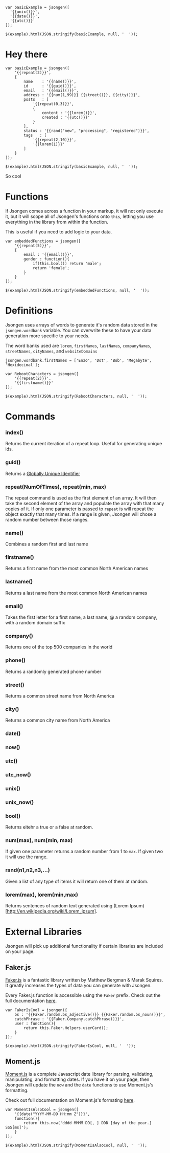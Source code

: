 	var basicExample = jsongen([
	  '{{unix()}}',
	  '{{date()}}',
	  '{{utc()}}'
	]);

	$(example).html(JSON.stringify(basicExample, null, '  '));


# Hey there

	var basicExample = jsongen([
		'{{repeat(2)}}',
		{
			name    : '{{name()}}',
			id      : '{{guid()}}',
			email   : '{{email()}}',
			address : '{{num(1,99)}} {{street()}}, {{city()}}',
			posts   : [
				'{{repeat(0,3)}}',
				{
					content : '{{lorem()}}',
					created : '{{utc()}}'
				}
			],
			status : '{{rand("new", "processing", "registered")}}',
			tags   : [
				'{{repeat(2,10)}}',
				'{{lorem(1)}}'
			]
		}
	]);

	$(example).html(JSON.stringify(basicExample, null, '  '));

So cool





# Functions
If Jsongen comes across a function in your markup, it will not only execute it, but it will scope all of Jsongen's functions onto `this`, letting you use everything in the library from within the function.

This is useful if you need to add logic to your data.

	var embeddedFunctions = jsongen([
		'{{repeat(5)}}',
		{
			email : '{{email()}}',
			gender : function(){
				if(this.bool()) return 'male';
				return 'female';
			}
		}
	]);

	$(example).html(JSON.stringify(embeddedFunctions, null, '  '));

# Definitions
Jsongen uses arrays of words to generate it's random data stored in the `jsongen.wordbank` variable. You can overwrite these to have your data generation more specific to your needs.

The word banks used are `lorem`, `firstNames`, `lastNames`, `companyNames`, `streetNames`, `cityNames`, and `websiteDomains`

	jsongen.wordbank.firstNames = ['Enzo', 'Dot', 'Bob', 'Megabyte', 'Hexidecimal'];

	var RebootCharacters = jsongen([
		'{{repeat(2)}}',
		'{{firstname()}}'
	]);

	$(example).html(JSON.stringify(RebootCharacters, null, '  '));





# Commands
### index()
Returns the current iteration of a repeat loop. Useful for generating unique ids.

### guid()
Returns a [Globally Unique Identifier](http://en.wikipedia.org/wiki/Globally_unique_identifier)

### repeat(NumOfTimes), repeat(min, max)
The repeat command is used as the first element of an array. It will then take the second element of the array and populate the array with that many copies of it. If only one parameter is passed to `repeat` is will repeat the object exactly that many times. If a range is given, Jsongen will chose a random number between those ranges.

### name()
Combines a random first and last name

### firstname()
Returns a first name from the most common North American names

### lastname()
Returns a last name from the most common North American names

### email()
Takes the first letter for a first name, a last name, @ a random company, with a random domain suffix

### company()
Returns one of the top 500 companies in the world

### phone()
Returns a randomly generated phone number

### street()
Returns a common street name from North America

### city()
Returns a common city name from North America

### date()
### now()
### utc()
### utc_now()
### unix()
### unix_now()

### bool()
Returns eitehr a true or a false at random.
### num(max), num(min, max)
If given one parameter returns a random number from 1 to `max`. If given two it will use the range.

### rand(n1,n2,n3,...)
Given a list of any type of items it will return one of them at random.

### lorem(max), lorem(min,max)
Returns sentences of random text generated using (Lorem Ipsum)[http://en.wikipedia.org/wiki/Lorem_ipsum].


# External Libraries

Jsongen will pick up additional functionality if certain libraries are included on your page.

## Faker.js

[Faker.js](https://github.com/marak/Faker.js/) is a fantastic library written by Matthew Bergman & Marak Squires. It greatly increases the types of data you can generate with Jsongen.

Every Faker.js function is accessible using the `Faker` prefix. Check out the full documentation [here](https://github.com/marak/Faker.js/#api).

	var FakerIsCool = jsongen({
		bs : '{{Faker.random.bs_adjective()}} {{Faker.random.bs_noun()}}',
		catchPhrase : '{{Faker.Company.catchPhrase()}}',
		user : function(){
			return this.Faker.Helpers.userCard();
		}
	});

	$(example).html(JSON.stringify(FakerIsCool, null, '  '));

## Moment.js

[Moment.js](http://momentjs.com/) is a complete Javascript date library for parsing, validating, manipulating, and formatting dates. If you have it on your page, then Jsongen will update the `now` and the `date` functions to use Moment.js's formatting.

Check out full documentation on Moment.js's formating [here](http://momentjs.com/docs/#/parsing/string-format/).

	var MomentIsAlsoCool = jsongen([
		'{{date("YYYY-MM-DD HH:mm Z")}}',
		function(){
			return this.now('dddd MMMM DD[, ] DDD [day of the year.] SSS[ms]');
		}
	]);

	$(example).html(JSON.stringify(MomentIsAlsoCool, null, '  '));

